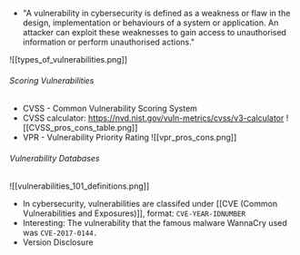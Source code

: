 - "A vulnerability in cybersecurity is defined as a weakness or flaw in the design, implementation or behaviours of a system or application. An attacker can exploit these weaknesses to gain access to unauthorised information or perform unauthorised actions."

![[types_of_vulnerabilities.png]]

###### Scoring Vulnerabilities
- CVSS - Common Vulnerability Scoring System
- CVSS calculator: https://nvd.nist.gov/vuln-metrics/cvss/v3-calculator
 ![[CVSS_pros_cons_table.png]]
- VPR - Vulnerability Priority Rating
![[vpr_pros_cons.png]]

###### Vulnerability Databases
 ![[vulnerabilities_101_definitions.png]]
- In cybersecurity, vulnerabilities are classifed under [[CVE (Common Vulnerabilities and Exposures)]], format: `CVE-YEAR-IDNUMBER`
- Interesting: The vulnerability that the famous malware WannaCry used was `CVE-2017-0144.`
- Version Disclosure